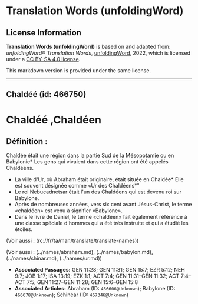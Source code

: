 # Translation Words (unfoldingWord)

## License Information

**Translation Words (unfoldingWord)** is based on and adapted from: _unfoldingWord® Translation Words_, [unfoldingWord](https://unfoldingword.org/utw), 2022, which is licensed under a [CC BY-SA 4.0 license](https://creativecommons.org/licenses/by-sa/4.0/legalcode.en).

This markdown version is provided under the same license.



--------------------------------

## Chaldéé (id: 466750)

Chaldéé ,Chaldéen
=================

Définition :
------------

Chaldée était une région dans la partie Sud de la Mésopotamie ou en Babylonie\* Les gens qui vivaient dans cette région ont été appelés Chaldéens.

* La ville d'Ur, où Abraham était originaire, était située en Chaldée\* Elle est souvent désignée comme «Ur des Chaldéens\*"
* Le roi Nebucadnetsar était l'un des Chaldéens qui est devenu roi sur Babylone.
* Après de nombreuses années, vers six cent avant Jésus\-Christ, le terme «chaldéen» est venu à signifier «Babylone».
* Dans le livre de Daniel, le terme «chaldéen» fait également référence à une classe spéciale d'hommes qui a été très instruite et qui a étudié les étoiles.

(Voir aussi : (rc://fr/ta/man/translate/translate\-names))

(Voir aussi : (../names/abraham.md), (../names/babylon.md), (../names/shinar.md), (../names/ur.md))

* **Associated Passages:** GEN 11:28; GEN 11:31; GEN 15:7; EZR 5:12; NEH 9:7; JOB 1:17; ISA 13:19; EZK 1:1; ACT 7:4; GEN 11:31–GEN 11:32; ACT 7:4–ACT 7:5; GEN 11:27–GEN 11:28; GEN 15:6–GEN 15:8
* **Associated Articles:** Abraham (ID: `466606@Unknown`); Babylone (ID: `466678@Unknown`); Schinear (ID: `467346@Unknown`)

